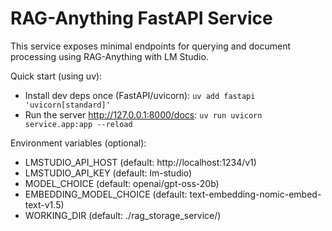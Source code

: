 # RAG-Anything FastAPI Service

This service exposes minimal endpoints for querying and document processing using RAG-Anything with LM Studio.

Quick start (using uv):
- Install dev deps once (FastAPI/uvicorn):
  `uv add fastapi 'uvicorn[standard]'`
- Run the server http://127.0.0.1:8000/docs:
  `uv run uvicorn service.app:app --reload`

Environment variables (optional):
- LMSTUDIO_API_HOST (default: http://localhost:1234/v1)
- LMSTUDIO_API_KEY (default: lm-studio)
- MODEL_CHOICE (default: openai/gpt-oss-20b)
- EMBEDDING_MODEL_CHOICE (default: text-embedding-nomic-embed-text-v1.5)
- WORKING_DIR (default: ./rag_storage_service/<uuid>)
